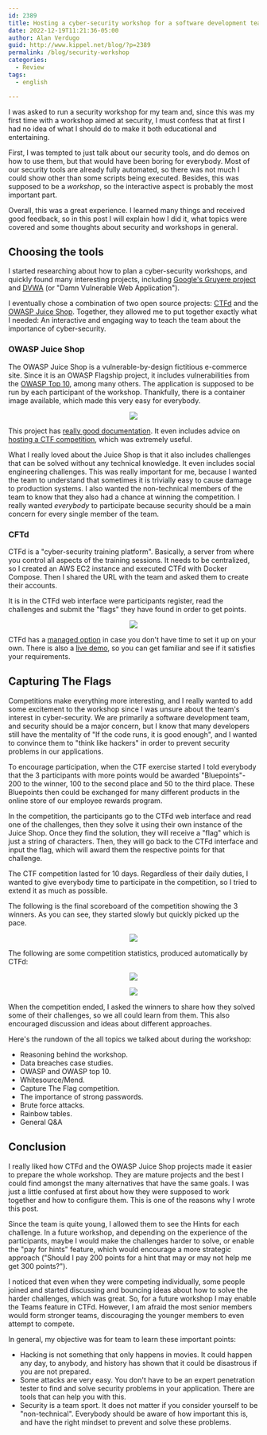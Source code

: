 ```yaml
---
id: 2389
title: Hosting a cyber-security workshop for a software development team
date: 2022-12-19T11:21:36-05:00
author: Alan Verdugo
guid: http://www.kippel.net/blog/?p=2389
permalink: /blog/security-workshop
categories:
  - Review
tags:
  - english

---
```


I was asked to run a security workshop for my team and, since this was my first time with a workshop aimed at security, I must confess that at first I had no idea of what I should do to make it both educational and entertaining.

First, I was tempted to just talk about our security tools, and do demos on how to use them, but that would have been boring for everybody. Most of our security tools are already fully automated, so there was not much I could show other than some scripts being executed. Besides, this was supposed to be a *workshop*, so the interactive aspect is probably the most important part.

Overall, this was a great experience. I learned many things and received good feedback, so in this post I will explain how I did it, what topics were covered and some thoughts about security and workshops in general.

## Choosing the tools

I started researching about how to plan a cyber-security workshops, and quickly found many interesting projects, including [Google's Gruyere project](https://google-gruyere.appspot.com/) and [DVWA](https://github.com/digininja/DVWA) (or "Damn Vulnerable Web Application").

I eventually chose a combination of two open source projects: [CTFd](https://ctfd.io/) and the [OWASP Juice Shop](https://owasp.org/www-project-juice-shop/). Together, they allowed me to put together exactly what I needed: An interactive and engaging way to teach the team about the importance of cyber-security.

### OWASP Juice Shop

The OWASP Juice Shop is a vulnerable-by-design fictitious e-commerce site. Since it is an OWASP Flagship project, it includes vulnerabilities from the [OWASP Top 10](https://owasp.org/www-project-top-ten/), among many others. The application is supposed to be run by each participant of the workshop. Thankfully, there is a container image available, which made this very easy for everybody.

<p align="center"> 
    <img src="./security_workshop/juice_shop.png">
</p>

This project has [really good documentation](https://pwning.owasp-juice.shop/). It even includes advice on [hosting a CTF competition](https://pwning.owasp-juice.shop/part1/ctf.html), which was extremely useful.

What I really loved about the Juice Shop is that it also includes challenges that can be solved without any technical knowledge. It even includes social engineering challenges. This was really important for me, because I wanted the team to understand that sometimes it is trivially easy to cause damage to production systems. I also wanted the non-technical members of the team to know that they also had a chance at winning the competition. I really wanted *everybody* to participate because security should be a main concern for every single member of the team.

### CFTd

CTFd is a "cyber-security training platform". Basically, a server from where you control all aspects of the training sessions. It needs to be centralized, so I created an AWS EC2 instance and executed CTFd with Docker Compose. Then I shared the URL with the team and asked them to create their accounts.

It is in the CTFd web interface were participants register, read the challenges and submit the "flags" they have found in order to get points.

<p align="center"> 
    <img src="./security_workshop/challenges.png">
</p>

CTFd has a [managed option](https://ctfd.io/pricing/) in case you don't have time to set it up on your own. There is also a [live demo](https://demo.ctfd.io/), so you can get familiar and see if it satisfies your requirements.

## Capturing The Flags

Competitions make everything more interesting, and I really wanted to add some excitement to the workshop since I was unsure about the team's interest in cyber-security. We are primarily a software development team, and security should be a major concern, but I know that many developers still have the mentality of "If the code runs, it is good enough", and I wanted to convince them to "think like hackers" in order to prevent security problems in our applications.

To encourage participation, when the CTF exercise started I told everybody that the 3 participants with more points would be awarded "Bluepoints"- 200 to the winner, 100 to the second place and 50 to the third place. These Bluepoints then could be exchanged for many different products in the online store of our employee rewards program.

In the competition, the participants go to the CTFd web interface and read one of the challenges, then they solve it using their own instance of the Juice Shop. Once they find the solution, they will receive a "flag" which is just a string of characters. Then, they will go back to the CTFd interface and input the flag, which will award them the respective points for that challenge.

The CTF competition lasted for 10 days. Regardless of their daily duties, I wanted to give everybody time to participate in the competition, so I tried to extend it as much as possible.

The following is the final scoreboard of the competition showing the 3 winners. As you can see, they started slowly but quickly picked up the pace.

<p align="center"> 
    <img src="https://raw.githubusercontent.com/alanverdugo/alanverdugo.github.io/master/_posts/security_workshop/scoreboard.png">
</p>

The following are some competition statistics, produced automatically by CTFd:

<p align="center"> 
    <img src="https://raw.githubusercontent.com/alanverdugo/alanverdugo.github.io/master/_posts/security_workshop/statistics.png">
</p>

<p align="center"> 
    <img src="https://raw.githubusercontent.com/alanverdugo/alanverdugo.github.io/master/_posts/security_workshop/statistics_2.png">
</p>

When the competition ended, I asked the winners to share how they solved some of their challenges, so we all could learn from them. This also encouraged discussion and ideas about different approaches.

Here's the rundown of the all topics we talked about during the workshop:

- Reasoning behind the workshop.
- Data breaches case studies.
- OWASP and OWASP top 10.
- Whitesource/Mend.
- Capture The Flag competition.
- The importance of strong passwords.
- Brute force attacks.
- Rainbow tables.
- General Q&A

## Conclusion

I really liked how CTFd and the OWASP Juice Shop projects made it easier to prepare the whole workshop. They are mature projects and the best I could find amongst the many alternatives that have the same goals. I was just a little confused at first about how they were supposed to work together and how to configure them. This is one of the reasons why I wrote this post.

Since the team is quite young, I allowed them to see the Hints for each challenge. In a future workshop, and depending on the experience of the participants, maybe I would make the challenges harder to solve, or enable the "pay for hints" feature, which would encourage a more strategic approach ("Should I pay 200 points for a hint that may or may not help me get 300 points?").

I noticed that even when they were competing individually, some people joined and started discussing and bouncing ideas about how to solve the harder challenges, which was great. So, for a future workshop I may enable the Teams feature in CTFd. However, I am afraid the most senior members would form stronger teams, discouraging the younger members to even attempt to compete.

In general, my objective was for team to learn these important points:

- Hacking is not something that only happens in movies. It could happen any day, to anybody, and history has shown that it could be disastrous if you are not prepared.
- Some attacks are very easy. You don't have to be an expert penetration tester to find and solve security problems in your application. There are tools that can help you with this.
- Security is a team sport. It does not matter if you consider yourself to be "non-technical". Everybody should be aware of how important this is, and have the right mindset to prevent and solve these problems.
